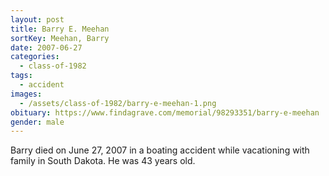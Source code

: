 ```yaml
---
layout: post
title: Barry E. Meehan
sortKey: Meehan, Barry
date: 2007-06-27
categories:
  - class-of-1982
tags:
  - accident
images:
  - /assets/class-of-1982/barry-e-meehan-1.png
obituary: https://www.findagrave.com/memorial/98293351/barry-e-meehan
gender: male
---
```


Barry died on June 27, 2007 in a boating accident while vacationing with family in South Dakota. He was 43 years old.
